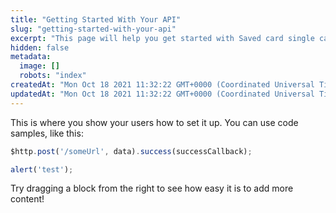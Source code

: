 ```yaml
---
title: "Getting Started With Your API"
slug: "getting-started-with-your-api"
excerpt: "This page will help you get started with Saved card single cart."
hidden: false
metadata: 
  image: []
  robots: "index"
createdAt: "Mon Oct 18 2021 11:32:22 GMT+0000 (Coordinated Universal Time)"
updatedAt: "Mon Oct 18 2021 11:32:22 GMT+0000 (Coordinated Universal Time)"
---
```

This is where you show your users how to set it up. You can use code samples, like this:

```javascript
$http.post('/someUrl', data).success(successCallback);

alert('test');
```

Try dragging a block from the right to see how easy it is to add more content!
